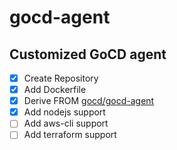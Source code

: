 # gocd-agent
## Customized GoCD agent

- [x] Create Repository
- [x] Add Dockerfile
- [x] Derive FROM [gocd/gocd-agent](https://hub.docker.com/r/gocd/gocd-agent/)
- [x] Add nodejs support
- [ ] Add aws-cli support
- [ ] Add terraform support 
